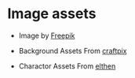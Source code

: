 # Image assets

- Image by <a href="https://www.freepik.com/free-vector/hand-drawn-animation-frames-element-collection_32376918.htm">Freepik</a>

- Background Assets From [craftpix](https://craftpix.net/file-licenses/)

- Charactor Assets From [elthen](https://elthen.itch.io/2d-pixel-art-fire-elemental)
